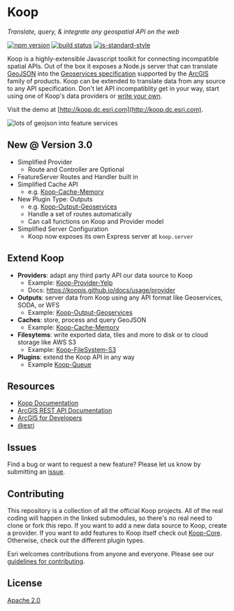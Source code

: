 # Koop

*Translate, query, & integrate any geospatial API on the web*

[![npm version][npm-img]][npm-url]
[![build status][travis-img]][travis-url]
[![js-standard-style][standard-img]][standard-url]

Koop is a highly-extensible Javascript toolkit for connecting incompatible spatial APIs. Out of the box it exposes a Node.js server that can translate [GeoJSON](http://geojson.org/) into the [Geoservices specification](https://geoservices.github.io) supported by the [ArcGIS](http://www.esri.com/arcgis/about-arcgis) family of products. Koop can be extended to translate data from any source to any API specification. Don't let API incompatiblity get in your way, start using one of Koop's data providers or [write your own](https://koopjs.github.io/docs/specs/provider.html).

Visit the demo at [http://koop.dc.esri.com](http://koop.dc.esri.com).

![lots of geojson into feature services](https://user-images.githubusercontent.com/7832202/28444721-43eb6ea6-6d8d-11e7-8d56-3af46fd5bf88.png)

## New @ Version 3.0

- Simplified Provider
  - Route and Controller are Optional
- FeatureServer Routes and Handler built in
- Simplified Cache API
  - e.g. [Koop-Cache-Memory](https://github.com/koopjs/koop-cache-memory)
- New Plugin Type: Outputs
  - e.g. [Koop-Output-Geoservices](https://github.com/koopjs/koop-output-geoservices)
  - Handle a set of routes automatically
  - Can call functions on Koop and Provider model
- Simplified Server Configuration
  - Koop now exposes its own Express server at `koop.server`

## Extend Koop

- **Providers**: adapt any third party API our data source to Koop
  - Example: [Koop-Provider-Yelp](https://github.com/koopjs/koop-provider-yelp)
  - Docs: https://koopjs.github.io/docs/usage/provider
- **Outputs**: server data from Koop using any API format like Geoservices, SODA, or WFS
  - Example: [Koop-Output-Geoservices](https://github.com/koopjs/koop-output-geoservices)
- **Caches**: store, process and query GeoJSON
  - Example: [Koop-Cache-Memory](https://github.com/koopjs/koop-cache-memory)
- **Filesytems**: write exported data, tiles and more to disk or to cloud storage like AWS S3
  - Example: [Koop-FileSystem-S3](https://github.com/koopjs/koop-filesystem-s3)
- **Plugins**: extend the Koop API in any way
  - Example [Koop-Queue](https://github.com/koopjs/koop-queue)

## Resources

* [Koop Documentation](https://koopjs.github.io/docs/basics)
* [ArcGIS REST API Documentation](http://resources.arcgis.com/en/help/arcgis-rest-api/)
* [ArcGIS for Developers](http://developers.arcgis.com)
* [@esri](http://twitter.com/esri)

## Issues

Find a bug or want to request a new feature? Please let us know by submitting an [issue](https://github.com/koopjs/koop/issues).

## Contributing

This repository is a collection of all the official Koop projects. All of the real coding will happen in the linked submodules, so there's no real need to clone or fork *this* repo. If you want to add a new data source to Koop, create a provider. If you want to add features to Koop itself check out [Koop-Core](https://github.com/koopjs/koop-core). Otherwise, check out the different plugin types.

Esri welcomes contributions from anyone and everyone. Please see our [guidelines for contributing](https://github.com/Esri/contributing).

## License

[Apache 2.0](LICENSE)

<!-- [](Esri Tags: ArcGIS Web Mapping GeoJson FeatureServices) -->
<!-- [](Esri Language: JavaScript) -->


[npm-img]: https://img.shields.io/npm/v/koop.svg?style=flat-square
[npm-url]: https://www.npmjs.com/package/koop
[travis-img]: https://img.shields.io/travis/koopjs/koop/master.svg?style=flat-square
[travis-url]: https://travis-ci.org/koopjs/koop
[standard-img]: https://img.shields.io/badge/code%20style-standard-brightgreen.svg
[standard-url]: http://standardjs.com/
